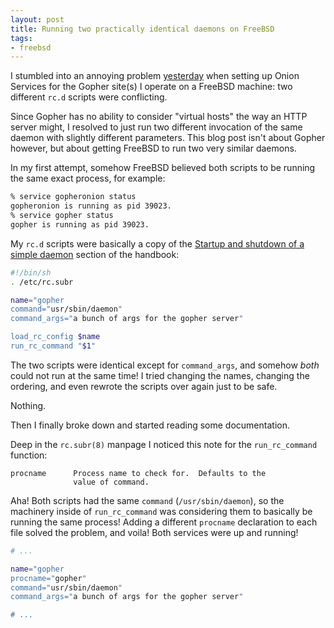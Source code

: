 ```yaml
---
layout: post
title: Running two practically identical daemons on FreeBSD
tags:
- freebsd
---
```


I stumbled into an annoying problem
[yesterday](/2020/08/29/now-with-more-onions.html) when setting up Onion
Services for the Gopher site(s) I operate on a FreeBSD machine: two different
`rc.d` scripts were conflicting. 

Since Gopher has no ability to consider "virtual hosts" the way an HTTP server
might, I resolved to just run two different invocation of the same daemon
with slightly different parameters. This blog post isn't about Gopher however,
but about getting FreeBSD to run two very similar daemons.

In my first attempt, somehow FreeBSD believed both scripts to be running the
same exact process, for example:

```bash
% service gopheronion status
gopheronion is running as pid 39023.
% service gopher status
gopher is running as pid 39023.
```

My `rc.d` scripts were basically a copy of the [Startup and shutdown of a
simple
daemon](https://www.freebsd.org/doc/en_US.ISO8859-1/articles/rc-scripting/article.html#rcng-daemon)
section of the handbook:

```bash
#!/bin/sh
. /etc/rc.subr

name="gopher
command="usr/sbin/daemon"
command_args="a bunch of args for the gopher server"

load_rc_config $name
run_rc_command "$1"
```

The two scripts were identical except for `command_args`, and somehow _both_
could not run at the same time! I tried changing the names, changing the ordering, and even rewrote the scripts over again just to be safe.

Nothing.

Then I finally broke down and started reading some documentation.

Deep in the `rc.subr(8)` manpage I noticed this note for the `run_rc_command` function:


    procname      Process name to check for.  Defaults to the
                  value of command.

Aha! Both scripts had the same `command` (`/usr/sbin/daemon`), so the machinery
inside of `run_rc_command` was considering them to basically be running the
same process! Adding a different `procname` declaration to each file solved the problem, and voila! Both services were up and running!

```bash
# ...

name="gopher
procname="gopher"
command="usr/sbin/daemon"
command_args="a bunch of args for the gopher server"

# ...
```

